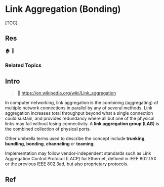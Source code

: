 # Link Aggregation (Bonding)

[TOC]



## Res
🏠 
🚧 


### Related Topics



## Intro
> 🔗 https://en.wikipedia.org/wiki/Link_aggregation

In computer networking, link aggregation is the combining (aggregating) of multiple network connections in parallel by any of several methods. Link aggregation increases total throughput beyond what a single connection could sustain, and provides redundancy where all but one of the physical links may fail without losing connectivity. A **link aggregation group (LAG)** is the combined collection of physical ports.

Other umbrella terms used to describe the concept include **trunking**, **bundling**, **bonding**, **channeling** or **teaming**.

Implementation may follow vendor-independent standards such as Link Aggregation Control Protocol (LACP) for Ethernet, defined in IEEE 802.1AX or the previous IEEE 802.3ad, but also proprietary protocols. 



## Ref
